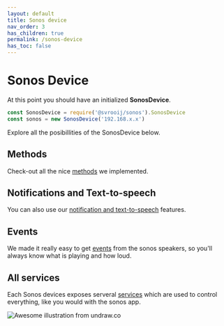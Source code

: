 ```yaml
---
layout: default
title: Sonos device
nav_order: 3
has_children: true
permalink: /sonos-device
has_toc: false
---
```

# Sonos Device

At this point you should have an initialized **SonosDevice**.

```js
const SonosDevice = require('@svrooij/sonos').SonosDevice
const sonos = new SonosDevice('192.168.x.x')
```

Explore all the posibillities of the SonosDevice below.

## Methods

Check-out all the nice [methods](methods.html) we implemented.

## Notifications and Text-to-speech

You can also use our [notification and text-to-speech](notifications-and-tts.html) features.

## Events

We made it really easy to get [events](events.html) from the sonos speakers, so you'll always know what is playing and how loud.

## All services

Each Sonos devices exposes serveral [services](services/services.html) which are used to control everything, like you would with the sonos app.

![Awesome illustration from undraw.co](/assets/images/undraw_listening_1u79.svg)
